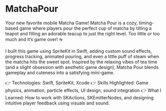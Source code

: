 # MatchaPour
Your new favorite mobile Matcha Game!
Matcha Pour is a cozy, timing-based game where players pour the perfect cup of matcha by tilting a teapot and filling an adorable teacup to just the right level. Too little or too much and it’s game over! ☕️

I built this game using SpriteKit in Swift, adding custom sound effects, progress tracking, animated pouring, and even a little puff of steam when the matcha hits the sweet spot. Inspired by the relaxing vibes of tea time (and a slight obsession with aesthetic game design), Matcha Pour blends gameplay and cuteness into a satisfying mini-game.

👉 Technologies: Swift, SpriteKit, Xcode
👉 Skills Highlighted: Game physics, animation, particle effects, UI design, sound integration
👉 What I Learned: How to work with SKActions, SKEmitterNodes, and designing intuitive player feedback using visuals and sound.


